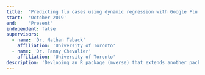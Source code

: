 ```yaml
---
title:  'Predicting flu cases using dynamic regression with Google Flu Trend'
start:  'October 2019'
end:    'Present'
independent: false
supervisors:
  - name: 'Dr. Nathan Taback'
    affiliation: 'University of Toronto'
  - name: 'Dr. Fanny Chevalier'
    affiliation: 'University of Toronto'
description: 'Devloping an R package (mverse) that extends another package that allows users create explorable multiverse analysis in R. The extension aims to provide user-friendly abstractions and a set of examples for researchers, educators, and students in statistics.'
---
```

